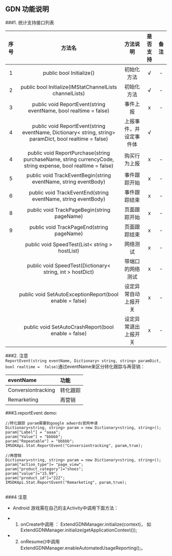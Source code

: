 ## GDN 功能说明


###1. 统计支持接口列表

| 序号 | 方法名 | 方法说明 | 是否支持 | 备注 |
| :--: | :--: |:-------: | :-----: | :--: |
| 1 | public bool Initialize() | 初始化方法 | √ | - |
| 2 | public bool Initialize(IMStatChannelLists channelLists)  | 初始化方法 | √ | - |
| 3 | public void ReportEvent(string eventName, bool realtime = false) | 事件上报 | x | - |    
|4|public void ReportEvent(string eventName, Dictionary< string, string> paramDict, bool realtime =  false)|上报事件，并设定事件体| √ | |
| 4 | public void ReportPurchase(string purchaseName, string currencyCode, string expense, bool realtime = false) | 购买行为上报 | x | - |
| 5 | public void TrackEventBegin(string eventName, string eventBody) | 事件跟踪开始 | x | - |
| 6 | public void TrackEventEnd(string eventName, string eventBody) | 事件跟踪结束 | x | - |
|8| public void TrackPageBegin(string pageName)|页面跟踪开始|x | - |   
|9|public void TrackPageEnd(string pageName)|页面跟踪结束|x | - |  
||public void SpeedTest(List< string > hostList)|	网络测试| x | - |      
||public void SpeedTest(Dictionary< string, int > hostDict)	|带端口的网络测试|x | - |  
||public void SetAutoExceptionReport(bool enable = false)	|设定异常自动上报开关| x | - | 
||public void SetAutoCrashReport(bool enable = false)|	设定异常退出上报开关| x | - |

###2. 注意      
`ReportEvent(string eventName, Dictionary< string, string> paramDict, bool realtime =  false)`通过eventName来区分转化跟踪与再营销：  

|eventName|功能|    
|:--|:--|
| Conversiontracking|转化跟踪|   
|Remarketing|再营销|    
###3.reportEvent demo:     

```
//转化跟踪 param需要到google adwords官网申请
Dictionary<string, string> param = new Dictionary<string, string>();
param["Label"] = "aaaa";
param["Value"] = "bbbbb";
param["Repeatable"] = "bbbbb";
IMSDKApi.Stat.ReportEvent("Conversiontracking", param,true);
			
//再营销
Dictionary<string, string> param = new Dictionary<string, string>();
param["action_type"]= "page_view";
param["product_category"]="shoes";
param["value"]="15.99";
param["product_id"]="222";
IMSDKApi.Stat.ReportEvent("Remarketing", param,true);
			
```
###4 注意
* Android
 游戏需在自己的主Activity中调用下面方法：
 + 1. onCreate中调用 ： ExtendGDNManager.initialize(context)， 如ExtendGDNManager.initialize(getApplicationContext());
 + 2. onResume()中调用ExtendGDNManager.enableAutomatedUsageReporting();。